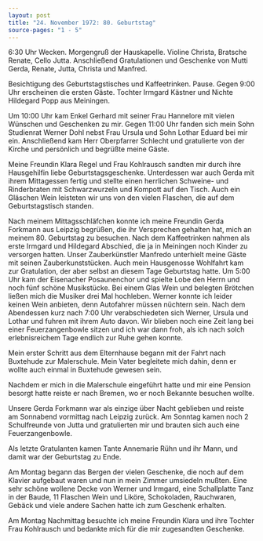 ```yaml
---
layout: post
title: "24. November 1972: 80. Geburtstag"
source-pages: "1 - 5"
---
```


6:30 Uhr Wecken.
Morgengruß der Hauskapelle.
Violine Christa, Bratsche Renate, Cello Jutta.
Anschließend Gratulationen und Geschenke von Mutti Gerda, Renate, Jutta, Christa und Manfred.

Besichtigung des Geburtstagstisches und Kaffeetrinken. Pause. Gegen 9:00 Uhr erscheinen die ersten Gäste. Tochter Irmgard Kästner und Nichte Hildegard Popp aus Meiningen.

Um 10:00 Uhr kam Enkel Gerhard mit seiner Frau Hannelore mit vielen Wünschen und Geschenken zu mir. Gegen 11:00 Uhr fanden sich mein Sohn Studienrat Werner Dohl nebst Frau Ursula und Sohn Lothar Eduard bei mir ein. Anschließend kam Herr Oberpfarrer Schlecht und gratulierte von der Kirche und persönlich und begrüßte meine Gäste.

Meine Freundin Klara Regel und Frau Kohlrausch sandten mir durch ihre Hausgehilfin liebe Geburtstagsgeschenke. Unterdessen war auch Gerda mit ihrem Mittagessen fertig und stellte einen herrlichen Schweine- und Rinderbraten mit Schwarzwurzeln und Kompott auf den Tisch. Auch ein Gläschen Wein leisteten wir uns von den vielen Flaschen, die auf dem Geburtstagstisch standen.

Nach meinem Mittagsschläfchen konnte ich meine Freundin Gerda Forkmann aus Leipzig begrüßen, die ihr Versprechen gehalten hat, mich an meinem 80. Geburtstag zu besuchen. Nach dem Kaffeetrinken nahmen als erste Irmgard und Hildegard Abschied, die ja in Meiningen noch Kinder zu versorgen hatten. Unser Zauberkünstler Manfredo unterhielt meine Gäste mit seinen Zauberkunststücken. Auch mein Hausgenosse Wohlfahrt kam zur Gratulation, der aber selbst an diesem Tage Geburtstag hatte.
Um 5:00 Uhr kam der Eisenacher Posaunenchor und spielte Lobe den Herrn und noch fünf schöne Musikstücke. Bei einem Glas Wein und belegten Brötchen ließen mich die Musiker drei Mal hochleben.
Werner konnte ich leider keinen Wein anbieten, denn Autofahrer müssen nüchtern sein. Nach dem Abendessen kurz nach 7:00 Uhr verabschiedeten sich Werner, Ursula und Lothar und fuhren mit ihrem Auto davon. Wir blieben noch eine Zeit lang bei einer Feuerzangenbowle sitzen und ich war dann froh, als ich nach solch erlebnisreichem Tage endlich zur Ruhe gehen konnte.

Mein erster Schritt aus dem Elternhause begann mit der Fahrt nach Buxtehude zur Malerschule. Mein Vater begleitete mich dahin, denn er wollte auch einmal in Buxtehude gewesen sein.

Nachdem er mich in die Malerschule eingeführt hatte und mir eine Pension besorgt hatte reiste er nach Bremen, wo er noch Bekannte besuchen wollte.

Unsere Gerda Forkmann war als einzige über Nacht geblieben und reiste am Sonnabend vormittag nach Leipzig zurück. Am Sonntag kamen noch 2 Schulfreunde von Jutta und gratulierten mir und brauten sich auch eine Feuerzangenbowle.

Als letzte Gratulanten kamen Tante Annemarie Rühn und ihr Mann, und damit war der Geburtstag zu Ende.

Am Montag begann das Bergen der vielen Geschenke, die noch auf dem Klavier aufgebaut waren und nun in mein Zimmer umsiedeln mußten. Eine sehr schöne wollene Decke von Werner und Irmgard, eine Schallplatte Tanz in der Baude, 11 Flaschen Wein und Liköre, Schokoladen, Rauchwaren, Gebäck und viele andere Sachen hatte ich zum Geschenk erhalten.

Am Montag Nachmittag besuchte ich meine Freundin Klara und ihre Tochter Frau Kohlrausch und bedankte mich für die mir zugesandten Geschenke.

